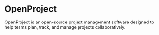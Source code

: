 # OpenProject
OpenProject is an open-source project management software designed to help teams plan, track, and manage projects collaboratively.
